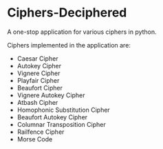 # Ciphers-Deciphered
A one-stop application for various ciphers in python.

Ciphers implemented in the application are:

  - Caesar Cipher
  - Autokey Cipher
  - Vignere Cipher
  - Playfair Cipher
  - Beaufort Cipher
  - Vignere Autokey Cipher
  - Atbash Cipher
  - Homophonic Substitution Cipher
  - Beaufort Autokey Cipher
  - Columnar Transposition Cipher
  - Railfence Cipher
  - Morse Code
